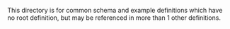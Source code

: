 This directory is for common schema and example definitions which have no root
definition, but may be referenced in more than 1 other definitions.
